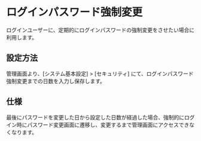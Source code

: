 # ログインパスワード強制変更

ログインユーザーに、定期的にログインパスワードの強制変更をさせたい場合に利用します。

## 設定方法

管理画面より、[システム基本設定] > [セキュリティ] にて、ログインパスワード強制変更までの日数を入力し保存します。

## 仕様
最後にパスワードを変更した日から設定した日数が経過した場合、強制的にログイン時にパスワード変更画面に遷移し、変更するまで管理画面にアクセスできなくなります。
